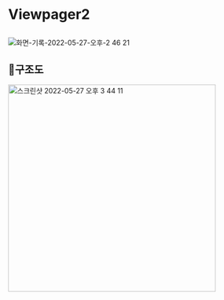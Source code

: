 # Viewpager2

<h2><Viewpager2 + Tablayout + RecylcerView ></h2>

  ![화면-기록-2022-05-27-오후-2 46 21](https://user-images.githubusercontent.com/70245821/170645378-a226ca76-879d-49bd-bfbc-90ab44b412e9.gif)
  
  
  <h2>🍎구조도</h2>
  
<img width="422" alt="스크린샷 2022-05-27 오후 3 44 11" src="https://user-images.githubusercontent.com/70245821/170645706-f0a2485b-3270-47a3-9127-fa00098aad1b.png">
